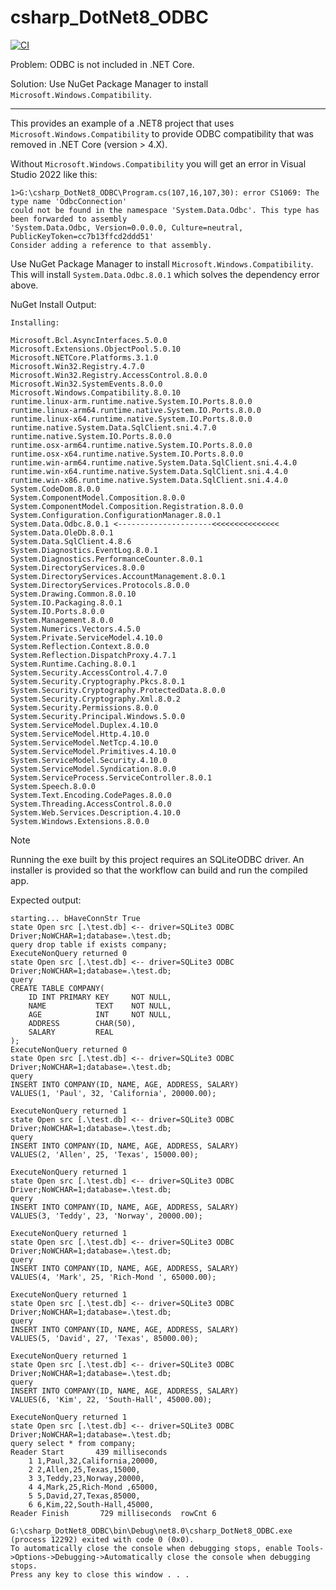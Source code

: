# csharp_DotNet8_ODBC

[![CI](https://github.com/msi-cxb/csharp_DotNet8_ODBC/actions/workflows/CI.yml/badge.svg)](https://github.com/msi-cxb/csharp_DotNet8_ODBC/actions/workflows/CI.yml)

Problem: ODBC is not included in .NET Core. 

Solution: Use NuGet Package Manager to install `Microsoft.Windows.Compatibility`.

----

This provides an example of a .NET8 project that uses `Microsoft.Windows.Compatibility` to provide ODBC compatibility that was removed in .NET Core (version > 4.X).

Without `Microsoft.Windows.Compatibility` you will get an error in Visual Studio 2022 like this:

```
1>G:\csharp_DotNet8_ODBC\Program.cs(107,16,107,30): error CS1069: The type name 'OdbcConnection'
could not be found in the namespace 'System.Data.Odbc'. This type has been forwarded to assembly
'System.Data.Odbc, Version=0.0.0.0, Culture=neutral, PublicKeyToken=cc7b13ffcd2ddd51'
Consider adding a reference to that assembly.
```


Use NuGet Package Manager to install `Microsoft.Windows.Compatibility`. This will install `System.Data.Odbc.8.0.1` which solves the dependency error above. 

NuGet Install Output:

```
Installing:

Microsoft.Bcl.AsyncInterfaces.5.0.0
Microsoft.Extensions.ObjectPool.5.0.10
Microsoft.NETCore.Platforms.3.1.0
Microsoft.Win32.Registry.4.7.0
Microsoft.Win32.Registry.AccessControl.8.0.0
Microsoft.Win32.SystemEvents.8.0.0
Microsoft.Windows.Compatibility.8.0.10
runtime.linux-arm.runtime.native.System.IO.Ports.8.0.0
runtime.linux-arm64.runtime.native.System.IO.Ports.8.0.0
runtime.linux-x64.runtime.native.System.IO.Ports.8.0.0
runtime.native.System.Data.SqlClient.sni.4.7.0
runtime.native.System.IO.Ports.8.0.0
runtime.osx-arm64.runtime.native.System.IO.Ports.8.0.0
runtime.osx-x64.runtime.native.System.IO.Ports.8.0.0
runtime.win-arm64.runtime.native.System.Data.SqlClient.sni.4.4.0
runtime.win-x64.runtime.native.System.Data.SqlClient.sni.4.4.0
runtime.win-x86.runtime.native.System.Data.SqlClient.sni.4.4.0
System.CodeDom.8.0.0
System.ComponentModel.Composition.8.0.0
System.ComponentModel.Composition.Registration.8.0.0
System.Configuration.ConfigurationManager.8.0.1
System.Data.Odbc.8.0.1 <---------------------<<<<<<<<<<<<<<<
System.Data.OleDb.8.0.1
System.Data.SqlClient.4.8.6
System.Diagnostics.EventLog.8.0.1
System.Diagnostics.PerformanceCounter.8.0.1
System.DirectoryServices.8.0.0
System.DirectoryServices.AccountManagement.8.0.1
System.DirectoryServices.Protocols.8.0.0
System.Drawing.Common.8.0.10
System.IO.Packaging.8.0.1
System.IO.Ports.8.0.0
System.Management.8.0.0
System.Numerics.Vectors.4.5.0
System.Private.ServiceModel.4.10.0
System.Reflection.Context.8.0.0
System.Reflection.DispatchProxy.4.7.1
System.Runtime.Caching.8.0.1
System.Security.AccessControl.4.7.0
System.Security.Cryptography.Pkcs.8.0.1
System.Security.Cryptography.ProtectedData.8.0.0
System.Security.Cryptography.Xml.8.0.2
System.Security.Permissions.8.0.0
System.Security.Principal.Windows.5.0.0
System.ServiceModel.Duplex.4.10.0
System.ServiceModel.Http.4.10.0
System.ServiceModel.NetTcp.4.10.0
System.ServiceModel.Primitives.4.10.0
System.ServiceModel.Security.4.10.0
System.ServiceModel.Syndication.8.0.0
System.ServiceProcess.ServiceController.8.0.1
System.Speech.8.0.0
System.Text.Encoding.CodePages.8.0.0
System.Threading.AccessControl.8.0.0
System.Web.Services.Description.4.10.0
System.Windows.Extensions.8.0.0
```

> [!NOTE]
>
> Running the exe built by this project requires an SQLiteODBC driver. An installer is provided so that the workflow can build and run the compiled app.

Expected output:

```
starting... bHaveConnStr True
state Open src [.\test.db] <-- driver=SQLite3 ODBC Driver;NoWCHAR=1;database=.\test.db;
query drop table if exists company;
ExecuteNonQuery returned 0
state Open src [.\test.db] <-- driver=SQLite3 ODBC Driver;NoWCHAR=1;database=.\test.db;
query
CREATE TABLE COMPANY(
    ID INT PRIMARY KEY     NOT NULL,
    NAME           TEXT    NOT NULL,
    AGE            INT     NOT NULL,
    ADDRESS        CHAR(50),
    SALARY         REAL
);
ExecuteNonQuery returned 0
state Open src [.\test.db] <-- driver=SQLite3 ODBC Driver;NoWCHAR=1;database=.\test.db;
query
INSERT INTO COMPANY(ID, NAME, AGE, ADDRESS, SALARY)
VALUES(1, 'Paul', 32, 'California', 20000.00);

ExecuteNonQuery returned 1
state Open src [.\test.db] <-- driver=SQLite3 ODBC Driver;NoWCHAR=1;database=.\test.db;
query
INSERT INTO COMPANY(ID, NAME, AGE, ADDRESS, SALARY)
VALUES(2, 'Allen', 25, 'Texas', 15000.00);

ExecuteNonQuery returned 1
state Open src [.\test.db] <-- driver=SQLite3 ODBC Driver;NoWCHAR=1;database=.\test.db;
query
INSERT INTO COMPANY(ID, NAME, AGE, ADDRESS, SALARY)
VALUES(3, 'Teddy', 23, 'Norway', 20000.00);

ExecuteNonQuery returned 1
state Open src [.\test.db] <-- driver=SQLite3 ODBC Driver;NoWCHAR=1;database=.\test.db;
query
INSERT INTO COMPANY(ID, NAME, AGE, ADDRESS, SALARY)
VALUES(4, 'Mark', 25, 'Rich-Mond ', 65000.00);

ExecuteNonQuery returned 1
state Open src [.\test.db] <-- driver=SQLite3 ODBC Driver;NoWCHAR=1;database=.\test.db;
query
INSERT INTO COMPANY(ID, NAME, AGE, ADDRESS, SALARY)
VALUES(5, 'David', 27, 'Texas', 85000.00);

ExecuteNonQuery returned 1
state Open src [.\test.db] <-- driver=SQLite3 ODBC Driver;NoWCHAR=1;database=.\test.db;
query
INSERT INTO COMPANY(ID, NAME, AGE, ADDRESS, SALARY)
VALUES(6, 'Kim', 22, 'South-Hall', 45000.00);

ExecuteNonQuery returned 1
state Open src [.\test.db] <-- driver=SQLite3 ODBC Driver;NoWCHAR=1;database=.\test.db;
query select * from company;
Reader Start       439 milliseconds
    1 1,Paul,32,California,20000,
    2 2,Allen,25,Texas,15000,
    3 3,Teddy,23,Norway,20000,
    4 4,Mark,25,Rich-Mond ,65000,
    5 5,David,27,Texas,85000,
    6 6,Kim,22,South-Hall,45000,
Reader Finish       729 milliseconds  rowCnt 6

G:\csharp_DotNet8_ODBC\bin\Debug\net8.0\csharp_DotNet8_ODBC.exe (process 12292) exited with code 0 (0x0).
To automatically close the console when debugging stops, enable Tools->Options->Debugging->Automatically close the console when debugging stops.
Press any key to close this window . . .
```

